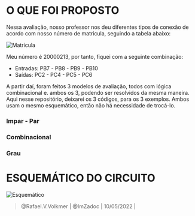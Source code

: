 
# O QUE FOI PROPOSTO

Nessa avaliação, nosso professor nos deu diferentes tipos de conexão de acordo com nosso número de matricula, seguindo a tabela abaixo:

![Matricula](https://i.imgur.com/VfFv5Kb.png)

Meu número é 20000213, por tanto, fiquei com a seguinte combinação:

- Entradas: PB7 - PB8 - PB9 - PB10
- Saídas: PC2 - PC4 - PC5 - PC6

A partir daí, foram feitos 3 modelos de avaliação, todos com lógica combinacional e. ambos os 3, podendo ser resolvidos da mesma maneira. Aqui nesse repositório, deixarei os 3 códigos, para os 3 exemplos. Ambos usam o mesmo esquemático, então não há necessidade de trocá-lo.

### Impar - Par

### Combinacional

### Grau

# ESQUEMÁTICO DO CIRCUITO
![Esquemático](https://i.imgur.com/g4n8xHx.png)

> @Rafael.V.Volkmer | @ImZadoc | 10/05/2022 |
